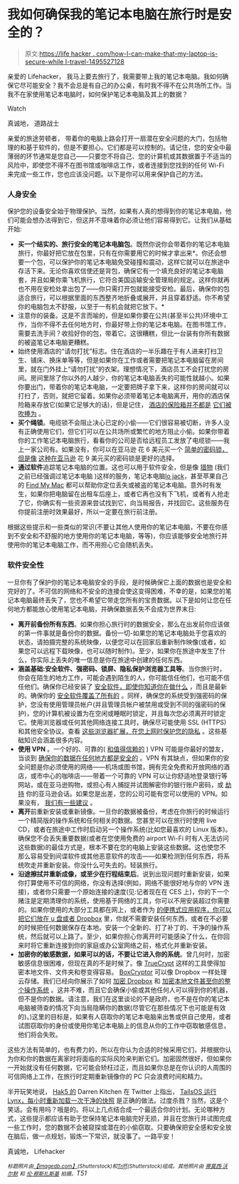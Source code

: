 # 我如何确保我的笔记本电脑在旅行时是安全的？

> 原文:[https://life hacker . com/how-I-can-make-that-my-laptop-is-secure-while I-travel-1495527128](https://lifehacker.com/how-can-i-make-sure-my-laptop-is-secure-while-i-travel-1495527128)

亲爱的 Lifehacker，
我马上要去旅行了，我需要带上我的笔记本电脑。我如何确保它尽可能安全？我不会总是有自己的办公桌，有时我不得不在公共场所工作。当我不在家使用笔记本电脑时，如何保护笔记本电脑及其上的数据？

Watch

真诚地，
道路战士

亲爱的旅途劳顿者，
带着你的电脑上路会打开一扇潜在安全问题的大门，包括物理的和基于软件的，但是不要担心。它们都是可以控制的。请记住，您的安全中最薄弱的环节通常是您自己——只要您不将自己、您的计算机或其数据置于不适当的风险中，即使您不得不在图书馆或咖啡店工作，或者连接到您找到的任何 Wi-Fi 来完成一些工作，您也应该没问题。以下是你可以用来保护自己的方法。

### 人身安全

保护您的设备安全始于物理保护。当然，如果有人真的想得到你的笔记本电脑，他们可能会想办法得到它，但这并不意味着你必须让他们容易得到它。让我们从基础开始:

*   **买一个结实的、旅行安全的笔记本电脑包**。既然你说你会带着你的笔记本电脑旅行，你最好把它放在包里，只有在你需要用它的时候才拿出来*。你还会想要一个包，可以保护你的笔记本电脑免受碰撞和震动，这样它就可以在旅途中存活下来。无论你喜欢信使还是背包，确保它有一个填充良好的笔记本电脑套，并且如果你乘飞机旅行，它符合美国运输安全管理局的规定。这样你就再也不用在安检处拿出包了——你只需打开包就能接受安检。最后，确保你的包适合旅行，可以根据里面的东西整齐地折叠或展开，并且穿着舒适。你不希望你的电脑包太不舒服，以至于一有机会就把它放下。*
*   注意你的装备。这是不言而喻的，但是如果你要在公共(甚至半公共)环境中工作，当你不得不去任何地方时，你最好带上你的笔记本电脑。在图书馆工作，需要去洗手间？收拾好你的包，带着它。这很糟糕，但比一台装有你所有数据的被盗笔记本电脑更糟糕。
*   始终使用酒店的“请勿打扰”标志。住在酒店的一半乐趣在于有人进来打扫卫生、铺床、换床单等等，但是如果你在工作或者需要把笔记本电脑留在房间里，就在门外挂上“请勿打扰”的衣架。理想情况下，酒店员工不会打扰您的房间。房间里除了你以外的人越少，你的笔记本电脑丢失的可能性就越小。如果你要出门，带着你的笔记本电脑，一定要把牌子拿下来，这样你的房间就可以打扫了，否则，就把它留着。如果你必须带着笔记本电脑离开，用你的酒店保险箱来存放它(如果它足够大的话)，但是记住， [酒店的保险箱并不都是](http://lifehacker.com/crack-almost-any-electronic-safe-with-the-bounce-techni-5853610) [它们被吹捧为](http://gizmodo.com/can-000000-secretly-open-your-hotel-safe-5837561) 。
*   **买个绳锁**。电缆锁不会阻止决心已定的小偷——它们很容易被切断，许多人没有正确使用它们，但它们可以在公共场所或繁忙的地方阻止小偷。如果你带着你的工作笔记本电脑旅行，看看你的公司是否给远程员工发放了电缆锁——我上一家公司有。如果没有，你可以在亚马逊 花 6 美元买一个 [简单的密码锁，但是像](https://www.amazon.com/dp/B001EAQZDQ?asc_campaign=InlineText&asc_refurl=https://lifehacker.com/how-can-i-make-sure-my-laptop-is-secure-while-i-travel-1495527128&asc_source=&linkCode=ogi&psc=1&smid=A1PHOY7W4QIJIP&tag=kinjalifehackerlink-20&th=1) [这种在亚马逊](http://www.amazon.com/NoteGuard-Kensington-Compatible-Universal-Security/dp/B005FZI39K/?asc_campaign=InlineText&asc_refurl=https://lifehacker.com/how-can-i-make-sure-my-laptop-is-secure-while-i-travel-1495527128&asc_source=&tag=kinjalifehackerlink-20) 花 9 美元买的密码锁是更好的选择。
*   **通过软件**追踪笔记本电脑的位置。这也可以用于软件安全，但是像 [猎物](http://preyproject.com/) (我们之前已经强调过笔记本电脑 )这样的服务，笔记本电脑[lo jack](http://lojack.absolute.com/)，甚至苹果自己的 [Find My Mac](http://www.apple.com/support/icloud/find-my-device/) 都可以帮助你定位丢失或被盗的笔记本电脑。意外时有发生，如果你把电脑留在出租车后座上，或者它再也没有下飞机，或者有人抢走了它，你确实有一些资源来尝试找到它，向当局报告，并找回它。这些服务在你提前注册时效果最好，所以一定要在旅行前注册。

根据这些提示和一些类似的常识(不要让其他人使用你的笔记本电脑，不要在你感到不安全和不舒服的地方使用你的笔记本电脑，等等)，你应该能够安全地旅行并使用你的笔记本电脑工作，而不用担心它会随机丢失。

### 软件安全性

一旦你有了保护你的笔记本电脑安全的手段，是时候确保它上面的数据也是安全和完好的了。不可信的网络和不安全的连接会使这变得困难，不幸的是，如果您的笔记本电脑最终丢失了，您也不希望它带走您所有的宝贵数据。以下是如何让您在任何地方都能放心使用笔记本电脑，并确保数据丢失不会成为世界末日:

*   **离开前备份所有东西**。如果你担心旅行时的数据安全，那么在出发前你应该做的第一件事就是备份你的数据。备份一切-如果您的笔记本电脑处于您喜欢的状态，请拍摄完整的系统映像，以便您可以在回家后重新制作映像(或者，如果您可以远程下载映像，也可以随时制作)。至少，如果你在旅途中发生了什么，你实际上丢失的唯一信息是你在旅途中创建的任何东西。
*   **涵盖基础:安全软件、强密码、锁屏、隐私保护浏览器工具等**。当你旅行时，你会在陌生的地方工作，可能会遇到陌生的人，你可能信任他们，也可能不信任他们。确保你已经安装了 [安全软件，即使你知道你在做什么](http://lifehacker.com/why-you-should-use-antivirus-even-if-you-browse-carefu-476330249) ，而且是最新的。确保你的 [安全软件覆盖了所有的](http://lifehacker.com/the-difference-between-antivirus-and-anti-malware-and-1176942277) 。同样，确保您的系统受到强密码的保护，您没有使用管理员帐户(并且管理员帐户被禁用或受到不同的强密码的保护)，您的计算机被设置为在空闲或睡眠时锁定，并且每次您必须离开时锁定它。使用浏览器或任何其他网络连接工具时，确保尽可能使用 SSL (HTTPS)和其他安全协议。查看 [这些浏览器扩展，在您上网时保护您的隐私](http://lifehacker.com/the-best-browser-extensions-that-protect-your-privacy-479408034) 。这些基础知识会涵盖很多内容。
*   **使用 VPN** 。一个好的、可靠的( [和值得信赖的](http://lifehacker.com/how-do-i-know-if-my-vpn-is-trustworthy-508866499) ) VPN 可能是你最好的盟友，当谈到 [确保你的数据在任何地方都是安全的](http://lifehacker.com/why-you-should-be-using-a-vpn-and-how-to-choose-one-5940565) 。VPN 有其缺点，但如果你的安全问题是你必须使用的网络——机场或图书馆，拥有完全免费和开放网络的酒店，或市中心的咖啡店——带着一个可靠的 VPN 可以让你舒适地登录银行等网站，或在亚马逊购物，或担心有人捕捉并试图解密你的银行账户密码，或 [劫持](http://en.wikipedia.org/wiki/Session_hijacking) 你的亚马逊会话。如果您是出差，您的公司可能有您可以使用的 VPN。如果没有， [我们有一些建议](http://lifehacker.com/why-you-should-be-using-a-vpn-and-how-to-choose-one-5940565) 。
*   **离开**前重新安装或重新镜像。一旦你的数据被备份，考虑在你旅行的时候运行一个精简版的操作系统和任何相关的数据。您甚至可以在旅行时使用 live CD，或者在旅途中工作时启动另一个操作系统(比如您最喜欢的 Linux 版本)。确保您不会丢失重要数据(或者在您使用免费的 airport Wi-Fi 时有人无法访问这些数据)的最佳方式是，根本不要在您的电脑上安装这些数据。这也使您不那么容易受到间谍软件或其他恶意软件的攻击——如果检测到任何东西，将系统吹走并重新安装。你没什么可失去的。轻装旅行。
*   **沿途擦拭并重新成像，或至少在行程结束后**。说到出现问题时重新安装，如果你打算使用不可信的网络，你没有选择(例如，网络不能很好地与你的 VPN 连接)，或者你只需要一个原始连接的速度(见:记者现在在 CES 上)，你的下一个赌注是定期清理你的系统，使用基于网络的工具，你可以不用安装超过你需要的。如果你使用的大部分工具都在网上，或者作为 [的便携式应用程序，你可以把它们放在 u 盘或者 Dropbox](http://lifehacker.com/kick-windows-installers-to-the-curb-go-portable-for-a-5890856) 里，你就不需要安装任何东西，或者在不必要的时候把任何数据保存在本地。安装一个全新的、打了补丁的、干净的操作系统，然后就可以上路了。至少，如果你担心你离开时可能感染了什么，在你回来时将它重新连接到你的家庭或办公室网络之前，格式化并重新安装。
*   **加密你的敏感数据，如果可以的话，不要让它进入你的系统**。曾几何时，加密敏感信息很困难，但现在真的不是时候了。像 [TrueCrypt](http://www.truecrypt.org/) 这样的工具使得加密本地文件、文件夹和卷变得容易。 [BoxCryptor](https://www.boxcryptor.com/‎) 可以像 Dropbox 一样处理云存储。我们已经向你展示了如何 [加密 Dropbox](http://lifehacker.com/how-to-add-a-second-layer-of-encryption-to-dropbox-upd-5794486) 和 [加密本地文件甚至你的整个操作系统](http://lifehacker.com/how-to-encrypt-and-hide-your-entire-operating-system-fr-5554136) 。这并不难，而且它会确保小偷或其他任何人可以得到你的机器，但不是你的数据。请注意，我们在这里谈论的不是政府，也不是在你的笔记本电脑被筛查的情况下向当局隐瞒你的数据(尽管它在那些情况下也可能是有效的)。)这里的目标是，如果有人窃取你的笔记本电脑来出售或供自己使用，或者试图窃取你的身份或使用你笔记本电脑上的信息从你的工作中窃取敏感信息，他们将会失败。

这些方法有简单的，也有费力的，所以在你认为合适的时候采用它们，并根据你认为你和你的数据在离家时将面临的实际风险来判断它们。加密固然很好，但如果你一开始就没有任何数据，它可能会矫枉过正，而且如果你总是在你认识的人周围的可信网络上工作，在旅行时定期重新镜像你的 PC 只会浪费时间和精力。

半开玩笑地说， [Hak5 的](http://hak5.org/) Darren Kitchen 在 Twitter 上指出， [TailsOS 运行 Lynx，每小时重新加载一次干净的快照](https://twitter.com/hak5darren/statuses/419656779153174528) 是正确的做法。过度杀戮？当然，这是个笑话。会有用吗？哦是的。将以上几点结合成一个最适合你的计划。无论哪种方式，这些提示都应该有助于您保持笔记本电脑完好无损，并且在您旅行并试图完成一些工作时，您的数据不会被窥探或潜在的小偷窃取。只要确保把安全感和安全放在脑后，做一点规划，锻炼一下常识，就没事了。一路平安！

真诚地，
Lifehacker

*<small>标题照片由</small>*[*<small>【imagedb.com】</small>*](http://www.shutterstock.com/pic.mhtml?id=144355102&src=id)*<small>(Shutterstock)和</small>*[*<small>Triff</small>*](http://www.shutterstock.com/pic.mhtml?id=115649035&src=id)*<small>(Shutterstock)组成。其他照片由</small>* [*<small>蒂莫西·沃尔默</small>*](http://www.flickr.com/photos/sixteenmilesofstring/4849178817/) *<small>和</small>* [*<small>伦·穆斯扎斯基</small>*](http://www.flickr.com/photos/sfslim/5607577972/) *<small>拍摄。</small>T51*